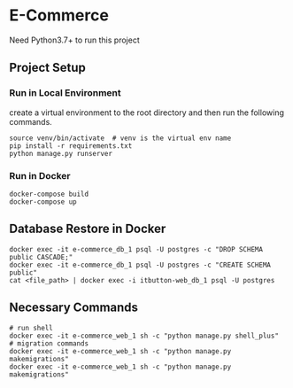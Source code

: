 # E-Commerce
Need Python3.7+ to run this project

## Project Setup

### Run in Local Environment
create a virtual environment to the root directory and then run the following commands.
```shell
source venv/bin/activate  # venv is the virtual env name
pip install -r requirements.txt
python manage.py runserver
```

### Run in Docker
```shell
docker-compose build
docker-compose up
```

## Database Restore in Docker
```shell
docker exec -it e-commerce_db_1 psql -U postgres -c "DROP SCHEMA public CASCADE;"
docker exec -it e-commerce_db_1 psql -U postgres -c "CREATE SCHEMA public"
cat <file_path> | docker exec -i itbutton-web_db_1 psql -U postgres
```
## Necessary Commands
```shell
# run shell
docker exec -it e-commerce_web_1 sh -c "python manage.py shell_plus"
# migration commands
docker exec -it e-commerce_web_1 sh -c "python manage.py makemigrations"
docker exec -it e-commerce_web_1 sh -c "python manage.py makemigrations"
```
